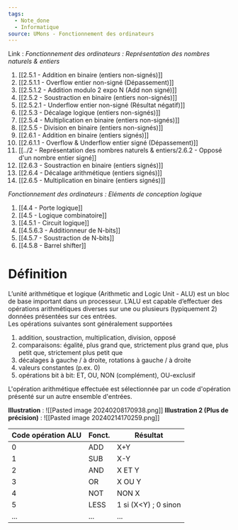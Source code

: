 ```yaml
---
tags:
  - Note_done
  - Informatique
source: UMons - Fonctionnement des ordinateurs
---
```


Link :
_Fonctionnement des ordinateurs : Représentation des nombres naturels & entiers_
1. [[2.5.1 - Addition en binaire (entiers non-signés)]]
2. [[2.5.1.1 - Overflow entier non-signé (Dépassement)]]
3. [[2.5.1.2 - Addition modulo 2 expo N (Add non signé)]]
4. [[2.5.2 - Soustraction en binaire (entiers non-signés)]]
5. [[2.5.2.1 - Underflow entier non-signé (Résultat négatif)]]
6. [[2.5.3 - Décalage logique (entiers non-signés)]]
7. [[2.5.4 - Multiplication en binaire (entiers non-signés)]]
8. [[2.5.5 - Division en binaire (entiers non-signés)]]
9. [[2.6.1 - Addition en binaire (entiers signés)]]
10. [[2.6.1.1 - Overflow & Underflow entier signé (Dépassement)]]
11. [[../2 - Représentation des nombres naturels & entiers/2.6.2 - Opposé d'un nombre entier signé]]
12. [[2.6.3 - Soustraction en binaire (entiers signés)]]
13. [[2.6.4 - Décalage arithmétique (entiers signés)]]
14. [[2.6.5 - Multiplication en binaire (entiers signés)]]

_Fonctionnement des ordinateurs : Eléments de conception logique_
1. [[4.4 - Porte logique]]
1. [[4.5 - Logique combinatoire]]
2. [[4.5.1 - Circuit logique]]
3. [[4.5.6.3 - Additionneur de N-bits]]
4. [[4.5.7 - Soustraction de N-bits]]
5. [[4.5.8 - Barrel shifter]]

# Définition
L’unité arithmétique et logique (Arithmetic and Logic Unit - ALU) est un bloc de base important dans un processeur. L’ALU est capable d’effectuer des opérations arithmétiques diverses sur une ou plusieurs (typiquement 2) données présentées sur ces entrées.
\
Les opérations suivantes sont généralement supportées 
1. addition, soustraction, multiplication, division, opposé 
2. comparaisons: égalité, plus grand que, strictement plus grand que, plus petit que, strictement plus petit que 
3. décalages à gauche / à droite, rotations à gauche / à droite 
4. valeurs constantes (p.ex. 0) 
5. opérations bit à bit: ET, OU, NON (complément), OU-exclusif

L'opération arithmétique effectuée est sélectionnée par un code d'opération présenté sur un autre ensemble d'entrées.

**Illustration** : ![[Pasted image 20240208170938.png]]
**Illustration 2 (Plus de précision)** : ![[Pasted image 20240214170259.png]]

| Code opération ALU | Fonct. | Résultat |
| ---- | ---- | ---- |
| 0 | ADD | X+Y |
| 1 | SUB | X-Y |
| 2 | AND | X ET Y |
| 3 | OR | X OU Y |
| 4 | NOT | NON X |
| 5 | LESS | 1 si (X<Y) ; 0 sinon |
| ... | ... | ... |
